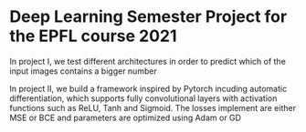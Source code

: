 # Deep Learning Semester Project for the EPFL course 2021


In project I, we test different architectures in order to predict which of the input images contains a bigger number 


In project II, we build a framework inspired by Pytorch incuding automatic differentiation, which supports fully convolutional layers with activation functions such as ReLU, Tanh and Sigmoid. The losses implement are either MSE or BCE and parameters are optimized using Adam or GD
